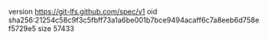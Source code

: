 version https://git-lfs.github.com/spec/v1
oid sha256:21254c58c9f3c5fbff73a1a6be001b7bce9494acaff6c7a8eeb6d758ef5729e5
size 57433
